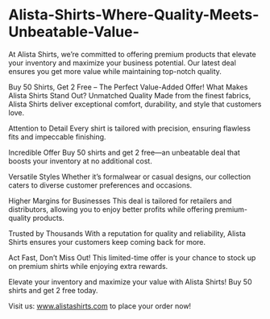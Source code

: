 # Alista-Shirts-Where-Quality-Meets-Unbeatable-Value-
At Alista Shirts, we’re committed to offering premium products that elevate your inventory and maximize your business potential. Our latest deal ensures you get more value while maintaining top-notch quality.

Buy 50 Shirts, Get 2 Free – The Perfect Value-Added Offer!
What Makes Alista Shirts Stand Out?
Unmatched Quality
Made from the finest fabrics, Alista Shirts deliver exceptional comfort, durability, and style that customers love.

Attention to Detail
Every shirt is tailored with precision, ensuring flawless fits and impeccable finishing.

Incredible Offer
Buy 50 shirts and get 2 free—an unbeatable deal that boosts your inventory at no additional cost.

Versatile Styles
Whether it’s formalwear or casual designs, our collection caters to diverse customer preferences and occasions.

Higher Margins for Businesses
This deal is tailored for retailers and distributors, allowing you to enjoy better profits while offering premium-quality products.

Trusted by Thousands
With a reputation for quality and reliability, Alista Shirts ensures your customers keep coming back for more.

Act Fast, Don’t Miss Out!
This limited-time offer is your chance to stock up on premium shirts while enjoying extra rewards.

Elevate your inventory and maximize your value with Alista Shirts! Buy 50 shirts and get 2 free today.

Visit us: www.alistashirts.com to place your order now!
